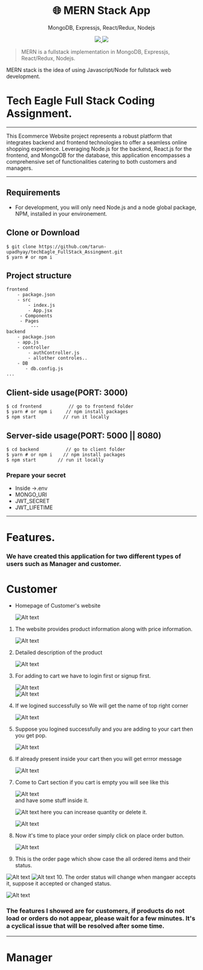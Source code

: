 <h1 align="center">
🌐 MERN Stack App
</h1>
<p align="center">
MongoDB, Expressjs, React/Redux, Nodejs
</p>

<p align="center">
   <a href="https://github.com/amazingandyyy/mern/blob/master/LICENSE">
      <img src="https://img.shields.io/badge/License-MIT-green.svg" />
   </a>
   <a href="https://circleci.com/gh/amazingandyyy/mern">
      <img src="https://circleci.com/gh/amazingandyyy/mern.svg?style=svg" />
   </a>
</p>

> MERN is a fullstack implementation in MongoDB, Expressjs, React/Redux, Nodejs.

MERN stack is the idea of using Javascript/Node for fullstack web development.

# Tech Eagle Full Stack Coding Assignment.

---

This Ecommerce Website project represents a robust platform that integrates backend and frontend technologies to offer a seamless online shopping experience. Leveraging Node.js for the backend, React.js for the frontend, and MongoDB for the database, this application encompasses a comprehensive set of functionalities catering to both customers and managers.

---

## Requirements

- For development, you will only need Node.js and a node global package, NPM, installed in your environement.

## Clone or Download

```terminal
$ git clone https://github.com/tarun-upadhyay/techEagle_FullStack_Assingment.git
$ yarn # or npm i
```

## Project structure

```terminal
frontend
    - package.json
    - src
        - index.js
        - App.jsx
     - Components
     - Pages
         ---
backend
    - package.json
    - app.js
    - controller
        - authController.js
        - allother controles..
    - DB
       - db.config.js
...
```

## Client-side usage(PORT: 3000)

```terminal
$ cd frontend          // go to frontend folder
$ yarn # or npm i     // npm install packages
$ npm start          // run it locally
```

## Server-side usage(PORT: 5000 || 8080)

```
$ cd backend          // go to client folder
$ yarn # or npm i    // npm install packages
$ npm start        // run it locally
```

### Prepare your secret

- Inside ->.env
- MONGO_URI
- JWT_SECRET
- JWT_LIFETIME

---

# Features.

### We have created this application for two different types of users such as Manager and customer.

# Customer

- Homepage of Customer's website
  
  ![Alt text](image-5.png)

1. The website provides product information along with price information.

   ![Alt text](image.png)

2. Detailed description of the product

   ![Alt text](image-1.png)

3. For adding to cart we have to login first or signup first.
   
   ![Alt text](image-2.png)  
   ![Alt text](image-3.png)
4. If we logined successfully so We will get the name of top right corner
   
   ![Alt text](image-4.png)
5. Suppose you logined successfully and you are adding to your cart then you get pop.
   
   ![Alt text](image-6.png)
6. If already present inside your cart then you will get errror message
   
   ![Alt text](image-7.png)
7. Come to Cart section if you cart is empty you will see like this
   
   ![Alt text](image-8.png)  
   and have some stuff inside it.

   ![Alt text](image-9.png)
   here you can increase quantity or delete it.

   ![Alt text](image-10.png)
8. Now it's time to place your order simply click on place order button.
   
   ![Alt text](image-11.png)
9.  This is the order page which show case the all ordered items and their status.
    
   ![Alt text](image-12.png)
   ![Alt text](image-14.png)
10. The order status will change when mangaer accepts it, suppose it accepted or changed status.

  ![Alt text](image-15.png)

### The features I showed are for customers, if products do not load or orders do not appear, please wait for a few minutes. It's a cyclical issue that will be resolved after some time.

---
# Manager